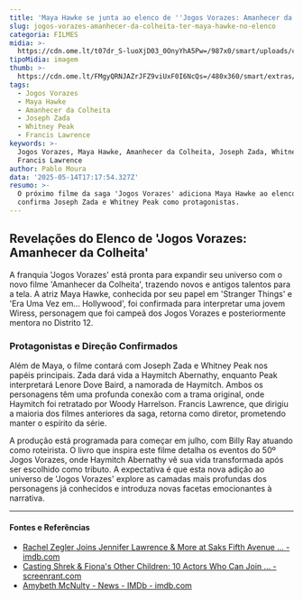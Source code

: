 ```yaml
---
title: 'Maya Hawke se junta ao elenco de ''Jogos Vorazes: Amanhecer da Colheita'''
slug: jogos-vorazes-amanhecer-da-colheita-ter-maya-hawke-no-elenco
categoria: FILMES
midia: >-
  https://cdn.ome.lt/t07dr_S-luoXjD03_0OnyYhA5Pw=/987x0/smart/uploads/conteudo/fotos/OMELETE_CAPA_-_2025-05-14T133029.337.png
tipoMidia: imagem
thumb: >-
  https://cdn.ome.lt/FMgyQRNJAZrJFZ9viUxF0I6NcQs=/480x360/smart/extras/conteudos/omelete_THUMB_-_2025-05-14T133017.132.png
tags:
  - Jogos Vorazes
  - Maya Hawke
  - Amanhecer da Colheita
  - Joseph Zada
  - Whitney Peak
  - Francis Lawrence
keywords: >-
  Jogos Vorazes, Maya Hawke, Amanhecer da Colheita, Joseph Zada, Whitney Peak,
  Francis Lawrence
author: Pablo Moura
data: '2025-05-14T17:17:54.327Z'
resumo: >-
  O próximo filme da saga 'Jogos Vorazes' adiciona Maya Hawke ao elenco e
  confirma Joseph Zada e Whitney Peak como protagonistas.
---
```


## Revelações do Elenco de 'Jogos Vorazes: Amanhecer da Colheita'

A franquia 'Jogos Vorazes' está pronta para expandir seu universo com o novo filme 'Amanhecer da Colheita', trazendo novos e antigos talentos para a tela. A atriz Maya Hawke, conhecida por seu papel em 'Stranger Things' e 'Era Uma Vez em... Hollywood', foi confirmada para interpretar uma jovem Wiress, personagem que foi campeã dos Jogos Vorazes e posteriormente mentora no Distrito 12.

### Protagonistas e Direção Confirmados

Além de Maya, o filme contará com Joseph Zada e Whitney Peak nos papéis principais. Zada dará vida a Haymitch Abernathy, enquanto Peak interpretará Lenore Dove Baird, a namorada de Haymitch. Ambos os personagens têm uma profunda conexão com a trama original, onde Haymitch foi retratado por Woody Harrelson. Francis Lawrence, que dirigiu a maioria dos filmes anteriores da saga, retorna como diretor, prometendo manter o espírito da série.

A produção está programada para começar em julho, com Billy Ray atuando como roteirista. O livro que inspira este filme detalha os eventos do 50º Jogos Vorazes, onde Haymitch Abernathy vê sua vida transformada após ser escolhido como tributo. A expectativa é que esta nova adição ao universo de 'Jogos Vorazes' explore as camadas mais profundas dos personagens já conhecidos e introduza novas facetas emocionantes à narrativa.

---

#### Fontes e Referências

- [Rachel Zegler Joins Jennifer Lawrence & More at Saks Fifth Avenue ... - imdb.com](https://www.imdb.com/news/ni64334493/?ref_=nm_nwr_2)
- [Casting Shrek & Fiona's Other Children: 10 Actors Who Can Join ... - screenrant.com](https://screenrant.com/shrek-5-fancast-list-shrek-fiona-kids-list/)
- [Amybeth McNulty - News - IMDb - imdb.com](https://www.imdb.com/name/nm6741374/news/)
